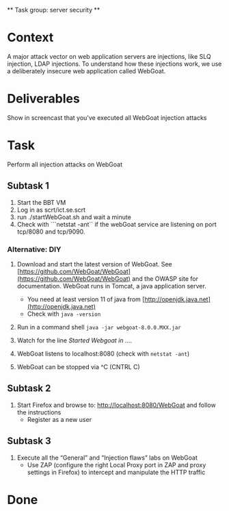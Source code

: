 \*\* Task group: server security \*\*

# Context

A major attack vector on web application servers are injections, like SLQ injection, LDAP injections. To understand how these injections work, we use a deliberately insecure web application called WebGoat.

# Deliverables

Show in screencast that you've executed all WebGoat injection attacks

# Task

Perform all injection attacks on WebGoat

## Subtask 1

1.  Start the BBT VM
2.  Log in as scrt/ict.se.scrt
3.  run ./startWebGoat.sh and wait a minute
4.  Check with \`\`\`netstat -ant\`\` if the webGoat service are listening on port tcp/8080 and tcp/9090.

### Alternative: DIY

1.  Download and start the latest version of WebGoat. See [https://github.com/WebGoat/WebGoat](https://github.com/WebGoat/WebGoat) and the OWASP site for documentation. WebGoat runs in Tomcat, a java application server.
    
    -   You need at least version 11 of java from [http://openjdk.java.net](http://openjdk.java.net)
    -   Check with `java -version`
2.  Run in a command shell `java -jar webgoat-8.0.0.MXX.jar`
    
3.  Watch for the line _Started Webgoat in …_.
    
4.  WebGoat listens to localhost:8080 (check with `netstat -ant`)
    
5.  WebGoat can be stopped via ^C (CNTRL C)
    

## Subtask 2

1.  Start Firefox and browse to: [http://localhost:8080/WebGoat](http://localhost:8080/WebGoat) and follow the instructions
    -   Register as a new user

## Subtask 3

1.  Execute all the “General” and “Injection flaws” labs on WebGoat
    -   Use ZAP (configure the right Local Proxy port in ZAP and proxy settings in Firefox) to intercept and manipulate the HTTP traffic

# Done